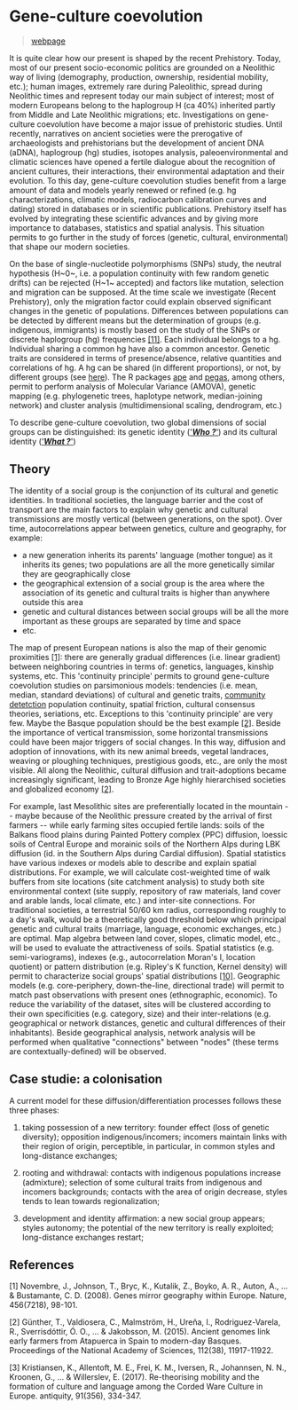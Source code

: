 # Gene-culture coevolution
> [webpage](https://zoometh.github.io/aDNA/)

It is quite clear how our present is shaped by the recent Prehistory.
Today, most of our present socio-economic politics are grounded on a
Neolithic way of living (demography, production, ownership, residential
mobility, etc.); human images, extremely rare during Paleolithic, spread
during Neolithic times and represent today our main subject of interest;
most of modern Europeans belong to the haplogroup H (ca 40%) inherited
partly from Middle and Late Neolithic migrations; etc. Investigations on
gene-culture coevolution have become a major issue of prehistoric
studies. Until recently, narratives on ancient societies were the
prerogative of archaeologists and prehistorians but the development of
ancient DNA (aDNA), haplogroup (hg) studies, isotopes analysis,
paleoenvironmental and climatic sciences have opened a fertile dialogue
about the recognition of ancient cultures, their interactions, their
environmental adaptation and their evolution. To this day, gene-culture
coevolution studies benefit from a large amount of data and models
yearly renewed or refined (e.g. hg characterizations, climatic models,
radiocarbon calibration curves and dating) stored in databases or in
scientific publications. Prehistory itself has evolved by integrating
these scientific advances and by giving more importance to databases,
statistics and spatial analysis. This situation permits to go further in
the study of forces (genetic, cultural, environmental) that shape our
modern societies. 

On the base of single-nucleotide polymorphisms (SNPs) study, the neutral hypothesis (H~0~, i.e. a population continuity with few random genetic drifts) can be rejected (H~1~ accepted) and factors like mutation, selection and migration can be supposed. At the time scale we investigate (Recent Prehistory), only the migration factor could explain observed significant changes in the genetic of populations. Differences between populations can be detected by different means but the determination of groups (e.g. indigenous, immigrants) is mostly based on the study of the SNPs or discrete haplogroup (hg) frequencies [[11]](#11).
Each individual belongs to a hg. Individual sharing a common hg have also a common ancestor. Genetic traits are considered in terms of presence/absence, relative quantities and correlations of hg. A hg can be shared (in different proportions), or not, by different groups (see [here](https://github.com/zoometh/aDNA#adna)).  The R packages [ape](https://cran.r-project.org/web/packages/ape/index.html) and [pegas](https://cran.r-project.org/web/packages/pegas/index.html), among others, permit to perform analysis of Molecular Variance (AMOVA), genetic mapping (e.g. phylogenetic trees, haplotype network, median-joining network) and cluster analysis (multidimensional scaling, dendrogram, etc.)

To describe gene-culture coevolution, two
global dimensions of social groups can be distinguished: its genetic
identity (['***Who ?***'](https://github.com/zoometh/thomashuet/blob/main/README.md#who)) and its cultural identity (['***What ?***'](https://github.com/zoometh/thomashuet/blob/main/README.md#what))

## Theory

The identity of a social group is the conjunction of its cultural and
genetic identities. In traditional societies, the language barrier and
the cost of transport are the main factors to explain why genetic and
cultural transmissions are mostly vertical (between generations, on the
spot). Over time, autocorrelations appear between genetics, culture and
geography, for example: 

* a new generation inherits its parents' language (mother tongue) as it inherits its genes; two populations are all the
more genetically similar they are geographically close
* the geographical extension of a social group is the area where the association of its genetic and cultural traits is higher than anywhere outside this area
* genetic and cultural distances between social groups will be all the more important as these groups are separated by time and space
* etc. 

The map of present European nations is also the map of their genomic proximities [[1]](#1): there are generally gradual differences (i.e.
linear gradient) between neighboring countries in terms of: genetics, languages, kinship systems, etc. This 'continuity principle' permits to
ground gene-culture coevolution studies on parsimonious models: tendencies (i.e. mean, median, standard deviations) of cultural and genetic traits, [community detetction](https://zoometh.github.io/aDNA/#Community_detection)
population continuity, spatial friction, cultural consensus theories, seriations, etc. Exceptions to this 'continuity principle' are very few.
Maybe the Basque population should be the best example [[2]](#2). Beside the importance of vertical transmission, some horizontal
transmissions could have been major triggers of social changes. In this way, diffusion and adoption of innovations, with its new animal breeds,
vegetal landraces, weaving or ploughing techniques, prestigious goods, etc., are only the most visible. All along the Neolithic, cultural
diffusion and trait-adoptions became increasingly significant, leading to Bronze Age highly hierarchised societies and globalized economy
[[2]](#2). 

For example, last Mesolithic sites are preferentially located
in the mountain -- maybe because of the Neolithic pressure created by
the arrival of first farmers -- while early farming sites occupied
fertile lands: soils of the Balkans flood plains during Painted Pottery
complex (PPC) diffusion, loessic soils of Central Europe and morainic
soils of the Northern Alps during LBK diffusion (id. in the Southern
Alps during Cardial diffusion). Spatial statistics have various indexes
or models able to describe and explain spatial distributions. For
example, we will calculate cost-weighted time of walk buffers from site
locations (site catchment analysis) to study both site environmental
context (site supply, repository of raw materials, land cover and arable
lands, local climate, etc.) and inter-site connections. For traditional
societies, a terrestrial 50/60 km radius, corresponding roughly to a
day's walk, would be a theoretically good threshold below which
principal genetic and cultural traits (marriage, language, economic
exchanges, etc.) are optimal. Map algebra between land cover, slopes,
climatic model, etc., will be used to evaluate the attractiveness of
soils. Spatial statistics (e.g. semi-variograms), indexes (e.g.,
autocorrelation Moran's I, location quotient) or pattern distribution
(e.g. Ripley's K function, Kernel density) will permit to characterize
social groups' spatial distributions [[10]](#10). Geographic models (e.g.
core-periphery, down-the-line, directional trade) will permit to match
past observations with present ones (ethnographic, economic). To reduce
the variability of the dataset, sites will be clustered according to
their own specificities (e.g. category, size) and their inter-relations
(e.g. geographical or network distances, genetic and cultural
differences of their inhabitants). Beside geographical analysis, network
analysis will be performed when qualitative \"connections\" between
\"nodes\" (these terms are contextually-defined) will be observed.

## Case studie: a colonisation

A current model for these diffusion/differentiation processes follows
these three phases:

1.  taking possession of a new territory: founder effect (loss of
    genetic diversity); opposition indigenous/incomers; incomers
    maintain links with their region of origin, perceptible, in
    particular, in common styles and long-distance exchanges;

2.  rooting and withdrawal: contacts with indigenous populations
    increase (admixture); selection of some cultural traits from
    indigenous and incomers backgrounds; contacts with the area of
    origin decrease, styles tends to lean towards regionalization;

3.  development and identity affirmation: a new social group appears;
    styles autonomy; the potential of the new territory is really
    exploited; long-distance exchanges restart;
    
## References
<a id="1">[1]</a>
Novembre, J., Johnson, T., Bryc, K., Kutalik, Z., Boyko, A. R., Auton, A., ... & Bustamante, C. D. (2008). Genes mirror geography within Europe. Nature, 456(7218), 98-101.

<a id="2">[2]</a>
Günther, T., Valdiosera, C., Malmström, H., Ureña, I., Rodriguez-Varela, R., Sverrisdóttir, Ó. O., ... & Jakobsson, M. (2015). Ancient genomes link early farmers from Atapuerca in Spain to modern-day Basques. Proceedings of the National Academy of Sciences, 112(38), 11917-11922.

<a id="3">[3]</a>
Kristiansen, K., Allentoft, M. E., Frei, K. M., Iversen, R., Johannsen, N. N., Kroonen, G., ... & Willerslev, E. (2017). Re-theorising mobility and the formation of culture and language among the Corded Ware Culture in Europe. antiquity, 91(356), 334-347.
